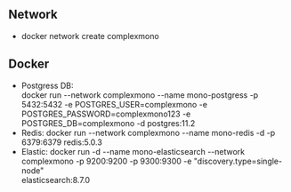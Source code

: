 ## Network

- docker network create complexmono

## Docker

- Postgress DB:  
  docker run --network complexmono --name mono-postgress -p 5432:5432 -e POSTGRES_USER=complexmono -e  
  POSTGRES_PASSWORD=complexmono123 -e POSTGRES_DB=complexmono -d postgres:11.2
- Redis:
  docker run --network complexmono --name mono-redis -d -p 6379:6379 redis:5.0.3
- Elastic:
  docker run -d --name mono-elasticsearch --network complexmono -p 9200:9200 -p 9300:9300 -e "discovery.type=single-node"  
  elasticsearch:8.7.0
